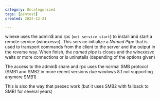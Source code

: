 ```yaml
---
category: Uncategorized
tags: [pentest]
created: 2024-12-21

---
```

winexe uses the admin$ and rpc (`net service start`) to install and start a remote service (winexesvc). This service initialize a _Named Pipe_ that is used to transport commands from the client to the server and the output in the reverse way. When finish, the _named pipe_ is closes and the winexesvc waits or more connections or is uninstalls (depending of the options given)

The access to the admin$ share and rpc uses the normal SMB protocol (SMB1 and SMB2 in more recent versions due windows 8.1 not supporting anymore SMB1)

This is also the way that psexec work (but it uses SMB2 with fallback to SMB1 for several years)